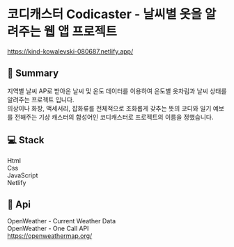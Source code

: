 # 코디캐스터 Codicaster - 날씨별 옷을 알려주는 웹 앱 프로젝트
https://kind-kowalevski-080687.netlify.app/

## :page_facing_up: Summary
지역별 날씨 AP로 받아온 날씨 및 온도 데이터를 이용하여 온도별 옷차림과 날씨 상태를 알려주는 프로젝트 입니다.  
의상이나 화장, 액세서리, 잡화류를 전체적으로 조화롭게 갖추는 뜻의 코디와 일기 예보를 전해주는 기상 캐스터의 합성어인 코디캐스터로 프로젝트의 이름을 정했습니다.

## :computer: Stack
Html  
Css  
JavaScript  
Netlify

## :satellite: Api
OpenWeather - Current Weather Data  
OpenWeather - One Call API  
https://openweathermap.org/
